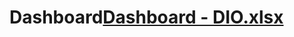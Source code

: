 # Dashboard[Dashboard - DIO.xlsx](https://github.com/user-attachments/files/18268002/Dashboard.-.DIO.xlsx)
